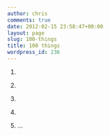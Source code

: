 ```yaml
---
author: chris
comments: true
date: 2012-02-15 23:58:47+00:00
layout: page
slug: 100-things
title: 100 things
wordpress_id: 236
---
```



	
  1.  

	
  2.  

	
  3.  

	
  4.  

	
  5. ...


